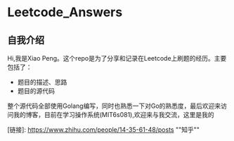 # Leetcode_Answers
## 自我介绍

Hi,我是Xiao Peng。这个repo是为了分享和记录在Leetcode上刷题的经历。主要包括了：

- 题目的描述、思路
- 题目的源代码

整个源代码全部使用Golang编写，同时也熟悉一下对Go的熟悉度，最后欢迎来访问我的博客，目前在学习操作系统(MIT6s081),欢迎来与我交流，这里是我的

[链接]: https://www.zhihu.com/people/14-35-61-48/posts	""知乎""

